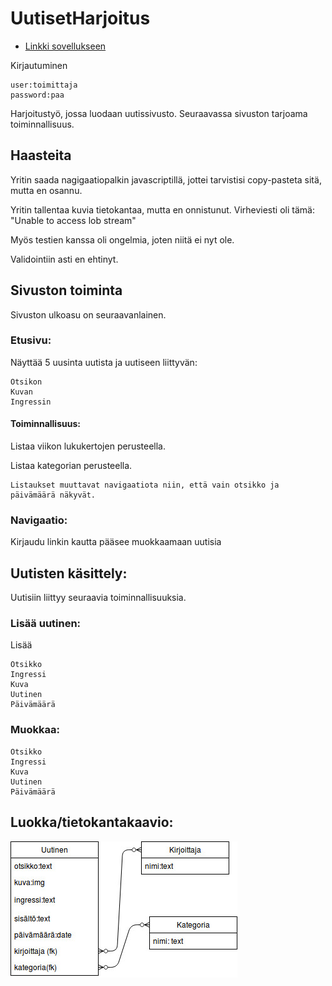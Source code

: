 # UutisetHarjoitus

* [Linkki sovellukseen](https://uutista.herokuapp.com/)

Kirjautuminen
```
user:toimittaja
password:paa

```

Harjoitustyö, jossa luodaan uutissivusto. Seuraavassa sivuston tarjoama toiminnallisuus.

## Haasteita

Yritin saada nagigaatiopalkin javascriptillä, jottei tarvistisi copy-pasteta sitä, mutta en osannu.

Yritin tallentaa kuvia tietokantaa, mutta en onnistunut. Virheviesti oli tämä: "Unable to access lob stream"

Myös testien kanssa oli ongelmia, joten niitä ei nyt ole.

Validointiin asti en ehtinyt.



## Sivuston toiminta

Sivuston ulkoasu on seuraavanlainen.

### Etusivu:

Näyttää 5 uusinta uutista ja uutiseen liittyvän:
```
Otsikon
Kuvan
Ingressin

```


#### Toiminnallisuus:


Listaa viikon lukukertojen perusteella.

Listaa kategorian perusteella.

```
Listaukset muuttavat navigaatiota niin, että vain otsikko ja päivämäärä näkyvät.
```
### Navigaatio:

Kirjaudu linkin kautta pääsee muokkaamaan uutisia


## Uutisten käsittely:

Uutisiin liittyy seuraavia toiminnallisuuksia.

### Lisää uutinen:

Lisää

```
Otsikko
Ingressi
Kuva
Uutinen
Päivämäärä

```

### Muokkaa:

```
Otsikko
Ingressi
Kuva
Uutinen
Päivämäärä
```

## Luokka/tietokantakaavio:

![Kaavio](https://github.com/pidrmasiin/uutiset/blob/master/uutiset.jpg?raw=true)

